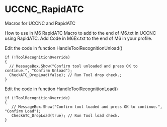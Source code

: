 # UCCNC_RapidATC
Macros for UCCNC and RapidATC

How to use in M6 RapidATC
Macro to add to the end of M6.txt in UCCNC using RapidATC.
Add Code in M6Ex.txt to the end of M6 in your profile.


Edit the code in function HandleToolRecognitionUnload() 

    if (!ToolRecognitionOverride)
    {
      // MessageBox.Show("Confirm tool unloaded and press OK to continue.", "Confirm Unload");
      CheckATC_DropLoad(false); // Run Tool drop check.;
    }
Edit the code in function HandleToolRecognitionLoad()

    if (!ToolRecognitionOverride)
    {
       // MessageBox.Show("Confirm tool loaded and press OK to continue.", "Confirm Load");
       CheckATC_DropLoad(true); // Run Tool load check.
    }
